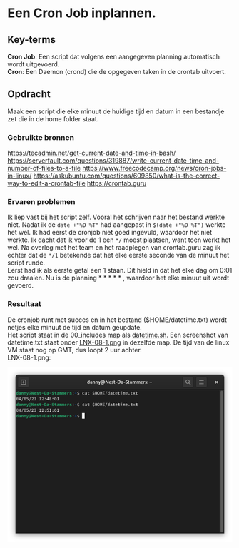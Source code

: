 # Een Cron Job inplannen.

## Key-terms
**Cron Job**: Een script dat volgens een aangegeven planning automatisch wordt uitgevoerd.  
**Cron**: Een Daemon (crond) die de opgegeven taken in de crontab uitvoert.

## Opdracht
Maak een script die elke minuut de huidige tijd en datum in een bestandje zet die in de home folder staat.

### Gebruikte bronnen
https://tecadmin.net/get-current-date-and-time-in-bash/
https://serverfault.com/questions/319887/write-current-date-time-and-number-of-files-to-a-file
https://www.freecodecamp.org/news/cron-jobs-in-linux/
https://askubuntu.com/questions/609850/what-is-the-correct-way-to-edit-a-crontab-file
https://crontab.guru

### Ervaren problemen
Ik liep vast bij het script zelf. Vooral het schrijven naar het bestand werkte niet. Nadat ik de ```date +"%D %T"``` had aangepast in ```$(date +"%D %T")``` werkte het wel.
Ik had eerst de cronjob niet goed ingevuld, waardoor het niet werkte. Ik dacht dat ik voor de 1 een ```*/``` moest plaatsen, want toen werkt het wel. 
Na overleg met het team en het raadplegen van crontab.guru zag ik echter dat de ```*/1``` betekende dat het elke eerste seconde van de minuut het script runde.  
Eerst had ik als eerste getal een 1 staan. Dit hield in dat het elke dag om 0:01 zou draaien. 
Nu is de  planning * * * * * , waardoor het elke minuut uit wordt gevoerd.

### Resultaat
De cronjob runt met succes en in het bestand ($HOME/datetime.txt) wordt netjes elke minuut de tijd en datum geupdate.  
Het script staat in de 00_includes map als [datetime.sh](/00_includes/datetime.sh).
Een screenshot van datetime.txt staat onder [LNX-08-1.png](/00_includes/LNX-08-1.png) in dezelfde map.
De tijd van de linux VM staat nog op GMT, dus loopt 2 uur achter.  
LNX-08-1.png:  

![](/00_includes/LNX-08-1.png)
